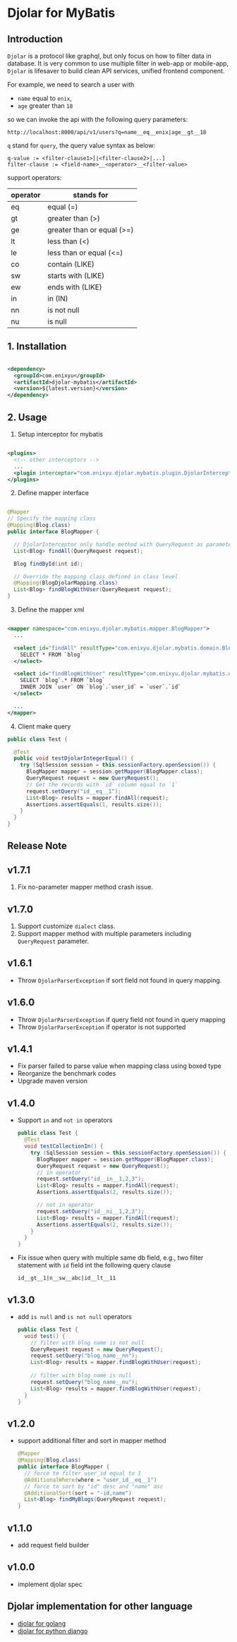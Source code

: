 # Djolar for MyBatis

## Introduction

`Djolar` is a protocol like graphql, but only focus on how to filter data in database. It is very
common to use multiple filter in web-app or mobile-app, `Djolar` is lifesaver to build clean API
services, unified frontend component.

For example, we need to search a user with

* `name` equal to `enix`,
* `age` greater than `18`

so we can invoke the api with the following query parameters:

```text
http://localhost:8000/api/v1/users?q=name__eq__enix|age__gt__18
```

`q` stand for `query`, the query value syntax as below:

```text
q-value := <filter-clause1>[|<filter-clause2>|...] 
filter-clause := <field-name>__<operator>__<filter-value>
```

support operators:

| operator | stands for                 |
|----------|----------------------------|
| eq       | equal (=)                  |
| gt       | greater than (>)           |
| ge       | greater than or equal (>=) |
| lt       | less than (<)              |
| le       | less than or equal (<=)    |
| co       | contain (LIKE)             |
| sw       | starts with (LIKE)         |
| ew       | ends with (LIKE)           |
| in       | in (IN)                    |
| nn       | is not null                |
| nu       | is null                    |

## 1. Installation

```xml

<dependency>
  <groupId>com.enixyu</groupId>
  <artifactId>djolar-mybatis</artifactId>
  <version>${latest.version}</version>
</dependency>
```

## 2. Usage

1. Setup interceptor for mybatis

```xml

<plugins>
  <!-- other interceptors -->
  ...
  <plugin interceptor="com.enixyu.djolar.mybatis.plugin.DjolarInterceptor"/>
</plugins>
```

2. Define mapper interface

```java

@Mapper
// Specify the mapping class
@Mapping(Blog.class)
public interface BlogMapper {

  // DjolarInterceptor only handle method with QueryRequest as parameter
  List<Blog> findAll(QueryRequest request);

  Blog findById(int id);

  // Override the mapping class defined in class level
  @Mapping(BlogDjolarMapping.class)
  List<Blog> findBlogWithUser(QueryRequest request);
}
```

3. Define the mapper xml

```xml

<mapper namespace="com.enixyu.djolar.mybatis.mapper.BlogMapper">
  ...

  <select id="findAll" resultType="com.enixyu.djolar.mybatis.domain.Blog">
    SELECT * FROM `blog`
  </select>

  <select id="findBlogWithUser" resultType="com.enixyu.djolar.mybatis.domain.Blog">
    SELECT `blog`.* FROM `blog`
    INNER JOIN `user` ON `blog`.`user_id` = `user`.`id`
  </select>

  ...
</mapper>
```

4. Client make query

```java
public class Test {

  @Test
  public void testDjolarIntegerEqual() {
    try (SqlSession session = this.sessionFactory.openSession()) {
      BlogMapper mapper = session.getMapper(BlogMapper.class);
      QueryRequest request = new QueryRequest();
      // Get the records with `id` column equal to `1`
      request.setQuery("id__eq__1");
      List<Blog> results = mapper.findAll(request);
      Assertions.assertEquals(1, results.size());
    }
  }
}
```

## Release Note

## v1.7.1

1. Fix no-parameter mapper method crash issue.

## v1.7.0

1. Support customize `dialect` class.
2. Support mapper method with multiple parameters including `QueryRequest` parameter.

## v1.6.1

* Throw `DjolarParserException` if sort field not found in query mapping.

## v1.6.0

* Throw `DjolarParserException` if query field not found in query mapping
* Throw `DjolarParserException` if operator is not supported

## v1.4.1

* Fix parser failed to parse value when mapping class using boxed type
* Reorganize the benchmark codes
* Upgrade maven version

## v1.4.0

* Support `in` and `not in` operators

  ```java
  public class Test {
    @Test
    void testCollectionIn() {
      try (SqlSession session = this.sessionFactory.openSession()) {
        BlogMapper mapper = session.getMapper(BlogMapper.class);
        QueryRequest request = new QueryRequest();
        // in operator
        request.setQuery("id__in__1,2,3");
        List<Blog> results = mapper.findAll(request);
        Assertions.assertEquals(2, results.size());
  
        // not in operator
        request.setQuery("id__ni__1,2,3");
        List<Blog> results = mapper.findAll(request);
        Assertions.assertEquals(2, results.size());
      }
    }
  }
  ```
* Fix issue when query with multiple same db field, e.g., two filter statement with `id` field int
  the following query clause
  ```text
  id__gt__1|n__sw__abc|id__lt__11
  ```

## v1.3.0

* add `is null` and `is not null` operators
    ```java
    public class Test {
      void test() {
        // filter with blog name is not null
        QueryRequest request = new QueryRequest();
        request.setQuery("blog_name__nn");
        List<Blog> results = mapper.findBlogWithUser(request);
        
        // filter with blog name is null
        request.setQuery("blog_name__nu");
        List<Blog> results = mapper.findBlogWithUser(request);
      }
    } 
    ```

## v1.2.0

* support additional filter and sort in mapper method
    ```java
    @Mapper
    @Mapping(Blog.class)
    public interface BlogMapper {
      // force to filter user_id equal to 1 
      @AdditionalWhere(where = "user_id__eq__1")
      // force to sort by "id" desc and "name" asc
      @AdditionalSort(sort = "-id,name")
      List<Blog> findMyBlogs(QueryRequest request);
    }
    ```

## v1.1.0

* add request field builder

## v1.0.0

* implement djolar spec

## Djolar implementation for other language

* [djolar for golang](https://github.com/enix223/go-djolar)
* [djolar for python django](https://github.com/enix223/djolar)